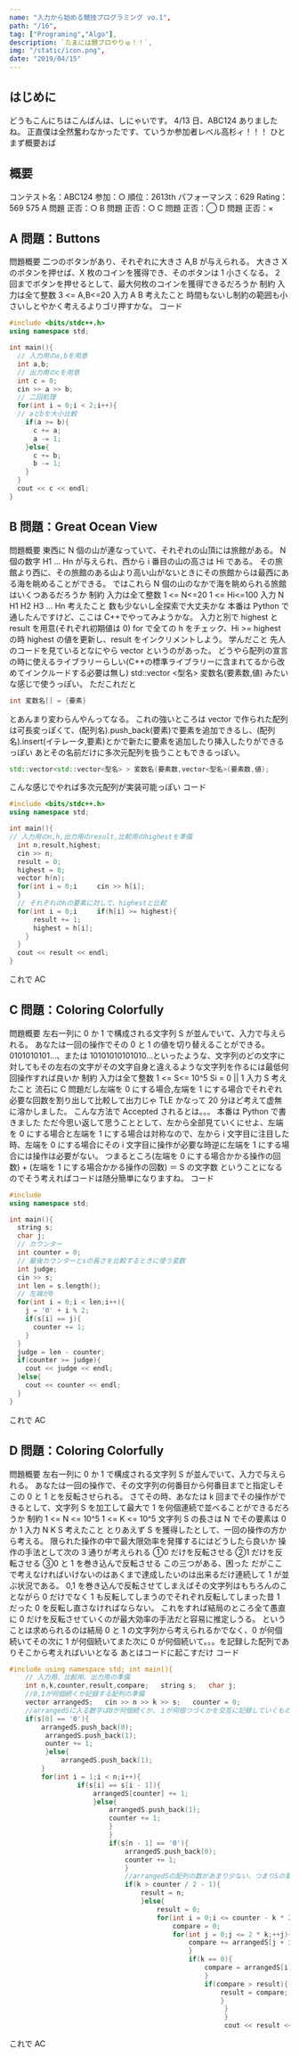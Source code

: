 ```yaml
---
name: "入力から始める競技プログラミング vo.1",
path: "/16",
tag: ["Programing","Algo"],
description: `たまには競プロやりゅ！！`,
img: "/static/icon.png",
date: "2019/04/15"
---
```


## はじめに

どうもこんにちはこんばんは、しにゃいです。
4/13 日、ABC124 ありましたね。
正直僕は全然奮わなかったです、ていうか参加者レベル高杉ィ！！！
ひとまず概要おば

## 概要

コンテスト名：ABC124
参加：○
順位：2613th
パフォーマンス：629
Rating：569 575
A 問題
正否：○
B 問題
正否：○
C 問題
正否：◯
D 問題
正否：×

## A 問題：Buttons

問題概要
二つのボタンがあり、それぞれに大きさ A,B が与えられる。
大きさ X のボタンを押せば、X 枚のコインを獲得でき、そのボタンは 1 小さくなる。
2 回までボタンを押せるとして、最大何枚のコインを獲得できるだろうか
制約
入力は全て整数
3 <= A,B<=20
入力
A B
考えたこと
時間もないし制約の範囲も小さいしとやかく考えるよりゴリ押すかな。
コード

```C++
#include <bits/stdc++.h>
using namespace std;

int main(){
  // 入力用のa,bを用意
  int a,b;
  // 出力用のcを用意
  int c = 0;
  cin >> a >> b;
  // 二回処理
  for(int i = 0;i < 2;i++){
  // aとbを大小比較
    if(a >= b){
      c += a;
      a -= 1;
    }else{
      c += b;
      b -= 1;
    }
  }
  cout << c << endl;
}
```

## B 問題：Great Ocean View

問題概要
東西に N 個の山が連なっていて、それぞれの山頂には旅館がある。
N 個の数字 H1 ... Hn が与えられ、西から i 番目の山の高さは Hi である。
その旅館より西に、その旅館のある山より高い山がないときにその旅館からは最西にある海を眺めることができる。
ではこれら N 個の山のなかで海を眺められる旅館はいくつあるだろうか
制約
入力は全て整数
1 <= N<=20
1 <= Hi<=100
入力
N
H1 H2 H3 ... Hn
考えたこと
数も少ないし全探索で大丈夫かな
本番は Python で通したんですけど、ここは C++でやってみようかな。
入力と別で highest と result を用意(それぞれ初期値は 0)
for で全ての h をチェック、Hi >= highest の時 highest の値を更新し、result をインクリメントしよう。
学んだこと
先人のコードを見ているとなにやら vector というのがあった。
どうやら配列の宣言の時に使えるライブラリーらしい(C++の標準ライブラリーに含まれてるから改めてインクルードする必要は無し)
std::vector <型名> 変数名(要素数,値)
みたいな感じで使うっぽい。
ただこれだと

```C++
int 変数名[] = {要素}
```

とあんまり変わらんやんってなる。
これの強いところは vector で作られた配列は可長変っぽくて、(配列名).push_back(要素)で要素を追加できるし、(配列名).insert(イテレータ,要素)とかで新たに要素を追加したり挿入したりができるっぽい
あとその名前だけに多次元配列を扱うこともできるっぽい。

```C++
std::vector<std::vector<型名> > 変数名(要素数,vector<型名>(要素数,値);
```

こんな感じでやれば多次元配列が実装可能っぽい
コード

```C++
#include <bits/stdc++.h>
using namespace std;

int main(){
// 入力用のn,h,出力用のresult,比較用のhighestを準備
  int n,result,highest;
  cin >> n;
  result = 0;
  highest = 0;
  vector h(n);
  for(int i = 0;i     cin >> h[i];
  }
  // それぞれのhの要素に対して、highestと比較
  for(int i = 0;i     if(h[i] >= highest){
      result += 1;
      highest = h[i];
    }
  }
  cout << result << endl;
}
```

これで AC

## C 問題：Coloring Colorfully

問題概要
左右一列に 0 か 1 で構成される文字列 S が並んでいて、入力で与えられる。
あなたは一回の操作でその 0 と 1 の値を切り替えることができる。
0101010101...、または 10101010101010...といったような、文字列のどの文字に対してもその左右の文字がその文字自身と違えるような文字列を作るには最低何回操作すれば良いか
制約
入力は全て整数
1 <= S<= 10^5
Si = 0 || 1
入力
S
考えたこと
流石に C 問題だし左端を 0 にする場合,左端を 1 にする場合でそれぞれ必要な回数を割り出して比較して出力じゃ TLE かなって 20 分ほど考えて虚無に溶かしました。
こんな方法で Accepted されるとは。。。
本番は Python で書きました
ただ今思い返して思うこととして、左から全部見ていくにせよ、左端を 0 にする場合と左端を 1 にする場合は対称なので、左から i 文字目に注目した時、左端を 0 にする場合にその i 文字目に操作が必要な時逆に左端を 1 にする場合には操作は必要がない。
つまるところ(左端を 0 にする場合かかる操作の回数) + (左端を 1 にする場合かかる操作の回数) ＝ S の文字数
ということになるのでそう考えればコードは随分簡単になりますね。
コード

```C++
#include
using namespace std;

int main(){
  string s;
  char j;
  // カウンター
  int counter = 0;
  // 最後カウンターとsの長さを比較するときに使う変数
  int judge;
  cin >> s;
  int len = s.length();
  // 左端が0
  for(int i = 0;i < len;i++){
    j = '0' + i % 2;
    if(s[i] == j){
      counter += 1;
    }
  }
  judge = len - counter;
  if(counter >= judge){
    cout << judge << endl;
  }else{
    cout << counter << endl;
  }
}
```

これで AC

## D 問題：Coloring Colorfully

問題概要
左右一列に 0 か 1 で構成される文字列 S が並んでいて、入力で与えられる。
あなたは一回の操作で、その文字列の何番目から何番目までと指定しそこの 0 と 1 とを反転させられる。
さてその時、あなたは k 回までその操作ができるとして、文字列 S を加工して最大で 1 を何個連続で並べることができるだろうか
制約
1 <= N <= 10^5
1 <= K <= 10^5
文字列 S の長さは N でその要素は 0 か 1
入力
N K
S
考えたこと
とりあえず S を獲得したとして、一回の操作の方から考える。
限られた操作の中で最大限効率を発揮するにはどうしたら良いか
操作の手法として次の 3 通りが考えられる
①0 だけを反転させる
②1 だけを反転させる
③0 と 1 を巻き込んで反転させる
この三つがある、困った
だがここで考えなければいけないのはあくまで達成したいのは出来るだけ連続して 1 が並ぶ状況である。
0,1 を巻き込んで反転させてしまえばその文字列はもちろんのことながら 0 だけでなく 1 も反転してしまうのでそれぞれ反転してしまった昔 1 だった 0 を反転し直さなければならない。
これをすれば結局のところ全て愚直に 0 だけを反転させていくのが最大効率の手法だと容易に推定しうる。
ということは求められるのは結局 0 と 1 の文字列から考えられるかでなく、0 が何個続いてその次に 1 が何個続いてまた次に 0 が何個続いて。。。を記録した配列でありそこから考えればいいとなる
あとはコードに起こすだけ
コード

```C++
#include using namespace std; int main(){
    // 入力用、比較用、出力用の準備
    int n,k,counter,result,compare;   string s;   char j;
    //0,1が何個続くか記録する配列の準備
    vector arrangedS;   cin >> n >> k >> s;   counter = 0;
    //arrangedSに入る数字は0が何個続くか、１が何個つづくかを交互に記録していくものであるが、両端は1が何個続くか(0で始まるか0で終わるかするときは0個1が続いているとして入る)にする
    if(s[0] == '0'){
        arrangedS.push_back(0);
         arrangedS.push_back(1);
         ounter += 1;
         }else{
             arrangedS.push_back(1);
        }
        for(int i = 1;i < n;i++){
                 if(s[i] == s[i - 1]){
                     arrangedS[counter] += 1;
                     }else{
                         arrangedS.push_back(1);
                         counter += 1;
                         }
                         }
                         if(s[n - 1] == '0'){
                             arrangedS.push_back(0);
                             counter += 1;
                             }
                             //arrangedSの配列の数があまり少ない、つまりSの要素が単純で全て1にしてしまえるとき
                             if(k > counter / 2 - 1){     
                                 result = n;   
                                 }else{     
                                     result = 0;     
                                     for(int i = 0;i <= counter - k * 2;i += 2){       
                                         compare = 0;       
                                         for(int j = 0;j <= 2 * k;++j){         
                                             compare += arrangedS[j + i];       
                                             }       
                                             if(k == 0){         
                                                 compare = arrangedS[i];       
                                                 }       
                                                 if(compare > result){         
                                                     result = compare;       
                                                     }    
                                                      }   
                                                      }   
                                                      cout << result << endl; }
```

これで AC
